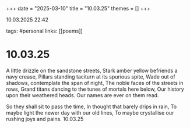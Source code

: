 +++
date = "2025-03-10"
title = "10.03.25"
themes = []
+++

10.03.2025 22:42

tags: #personal
links: [[poems]]

# 10.03.25

A little drizzle on the sandstone streets,
Stark amber yellow befriends a navy crease,
Pillars standing taciturn at its spurious spite,
Wade out of shadows, contemplate the span of night,
The noble faces of the streets in rows,
Grand titans dancing to the tunes of mortals here below,
Our history upon their weathered heads.
Our names are ever on them read.

So they shall sit to pass the time,
In thought that barely drips in rain,
To maybe light the newer day with our old lines,
To maybe crystallise our rushing joys and pains.
10.03.25

